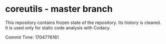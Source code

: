 # coreutils - master branch

This repository contains frozen state of the repository.
Its history is cleared. It is used only for static code
analysis with Codacy.

Commit Time: 1704776161